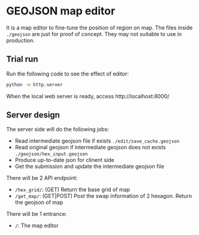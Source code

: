 # GEOJSON map editor

It is a map editor to fine-tune the position of region on map. The files inside `./geojson` are just for proof of concept. They may not suitable to use in production.

## Trial run

Run the following code to see the effect of editor:

```sh
python -m http.server
```

When the local web server is ready, access http://localhost:8000/

## Server design

The server side will do the following jobs:

 - Read intermediate geojson file if exists `./edit/save_cache.geojson`
 - Read original geojson if intermediate geojson does not exists `./geojson/hex_input.geojson`
 - Produce up-to-date json for clinent side
 - Get the submission and update the intermediate geojson file

There will be 2 API endpoint:

 - `/hex_grid/`: (GET) Return the base grid of map
 - `/get_map/`: (GET|POST) Post the swap information of 2 hexagon. Return the geojson of map

There will be 1 entrance:

 - `/`: The map editor